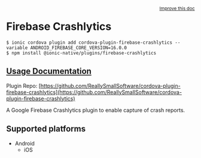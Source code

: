 <a style="float:right;font-size:12px;" href="http://github.com/danielsogl/awesome-cordova-plugins/edit/master/src/@awesome-cordova-plugins/plugins/firebase-crashlytics/index.ts#L1">
  Improve this doc
</a>

# Firebase Crashlytics

```
$ ionic cordova plugin add cordova-plugin-firebase-crashlytics --variable ANDROID_FIREBASE_CORE_VERSION=16.0.0
$ npm install @ionic-native/plugins/firebase-crashlytics
```

## [Usage Documentation](https://ionicframework.com/docs/native/firebase-crashlytics/)

Plugin Repo: [https://github.com/ReallySmallSoftware/cordova-plugin-firebase-crashlytics](https://github.com/ReallySmallSoftware/cordova-plugin-firebase-crashlytics)

A Google Firebase Crashlytics plugin to enable capture of crash reports.

## Supported platforms

- Android
  - iOS

